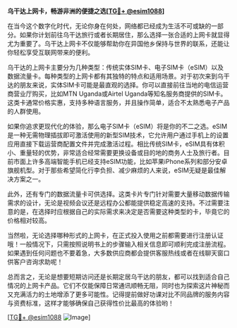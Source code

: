 **乌干达上网卡，畅游非洲的便捷之选[[TG💪+ @esim1088](https://t.me/s/esim1088)]**

在当今这个数字化时代，无论你身在何处，网络都已经成为生活不可或缺的一部分。如果你计划前往乌干达旅行或者长期居住，那么选择一张合适的上网卡就显得尤为重要了。乌干达上网卡不仅能够帮助你在异国他乡保持与世界的联系，还能让你轻松享受互联网带来的便利。

乌干达的上网卡主要分为几种类型：传统实体SIM卡、电子SIM卡（eSIM）以及数据流量卡。每种类型的上网卡都有其独特的特点和适用场景。对于初次来到乌干达的朋友来说，实体SIM卡可能是最直观的选择。你可以直接前往当地的电信运营商营业厅购买，比如MTN Uganda或Airtel Uganda等知名服务商提供的SIM卡。这类卡通常价格实惠，支持多种语言服务，并且操作简单，适合不太熟悉电子产品的人群使用。

如果你追求更现代化的体验，那么电子SIM卡（eSIM）将是你的不二之选。eSIM是一种无需物理插拔即可激活使用的新型SIM技术，它允许用户通过手机上的设置应用直接下载运营商配置文件并完成激活过程。相比传统SIM卡，eSIM具有体积小、重量轻的优势，非常适合经常需要更换设备或目的地的商务人士及旅行者。目前市面上许多高端智能手机已经支持eSIM功能，比如苹果iPhone系列和部分安卓旗舰机型。对于那些希望简化行李负担、减少麻烦的人来说，eSIM无疑是最佳解决方案之一。

此外，还有专门的数据流量卡可供选择。这类卡片专门针对需要大量移动数据传输需求的设计，无论是视频会议还是远程办公都能提供稳定高速的支持。不过需要注意的是，在选择时应根据自己的实际需求来决定是否需要这种类型的卡，毕竟它的价格相对较高。

当然啦，无论选择哪种形式的上网卡，在正式投入使用之前都需要进行注册认证哦！一般情况下，只需按照说明书上的步骤输入相关信息即可顺利完成注册流程。如果遇到任何问题也不要着急，大多数供应商都会提供客服热线或者在线聊天窗口供客户咨询求助呢！

总而言之，无论是想要短期访问还是长期定居乌干达的朋友，都可以找到适合自己情况的上网卡产品。它们不仅能保障日常通讯顺畅无阻，同时也为探索这片神秘而又充满活力的土地增添了更多可能性。记得提前做好功课对比不同品牌的服务内容与资费标准，这样才能够确保自己获得性价比最高的体验哟！

[[TG💪+ @esim1088](https://t.me/s/esim1088) ![Image](https://i.postimg.cc/4NQfJmqS/Snipaste-2025-05-13-00-14-12.png)]